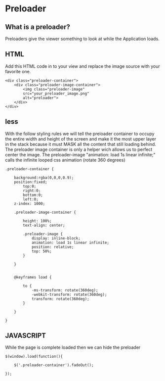 Preloader
=========

What is a preloader?
--------------------

Preloaders give the viewer something to look at while the Application loads.



HTML
----

Add this HTML code in to your view and replace the image source with your favorite one.

	<div class="preloader-container">
		<div class="preloader-image-container">
			<img class="preloader-image"
			src="your_preloader_image.png"
			alt="preloader">
		</div>
	</div>

less
----

With the follow styling rules we will tell the preloader container to occupy the entire width and height of the screen
and make it the most upper layer in the stack because it must MASK all the content that still loading behind.
The preloader image container is only a helper wich allows us to perfect center the image.
The preloader-image "animation: load 1s linear infinite;" calls the infinite looped css animation (rotate 360 degrees)



	.preloader-container {

		background:rgba(0,0,0,0.9);
		position:fixed;
			top:0;
			right:0;
			bottom:0;
			left:0;
		z-index: 1000;

		.preloader-image-container {

			height: 100%;
			text-align: center;

			.preloader-image {
				display: inline-block;
				animation: load 1s linear infinite;
				position: relative;
				top: 50%;
    		}

		}


		@keyframes load {

			to {
				-ms-transform: rotate(360deg);
      			-webkit-transform: rotate(360deg);
      			transform: rotate(360deg);
			}

		}

	}

JAVASCRIPT
----------

While the page is complete loaded then we can hide the preloader

	$(window).load(function(){
	
    	$('.preloader-container').fadeOut();
    	
	});
	
